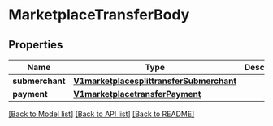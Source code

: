 # MarketplaceTransferBody

## Properties
Name | Type | Description | Notes
------------ | ------------- | ------------- | -------------
**submerchant** | [**V1marketplacesplittransferSubmerchant**](V1marketplacesplittransferSubmerchant.md) |  | 
**payment** | [**V1marketplacetransferPayment**](V1marketplacetransferPayment.md) |  | 

[[Back to Model list]](../README.md#documentation-for-models) [[Back to API list]](../README.md#documentation-for-api-endpoints) [[Back to README]](../README.md)

